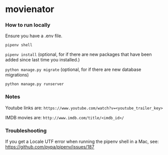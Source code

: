 # movienator

### How to run locally

Ensure you have a .env file.

`pipenv shell`

`pipenv install` (optional, for if there are new packages that have been added since last time you installed.)

`python manage.py migrate` (optional, for if there are new database migrations)

`python manage.py runserver`

### Notes

Youtube links are: `https://www.youtube.com/watch?v=<youtube_trailer_key>`

IMDB movies are: `http://www.imdb.com/title/<imdb_id>/`

### Troubleshooting

If you get a Locale UTF error when running the pipenv shell in a Mac, see: https://github.com/pypa/pipenv/issues/187
